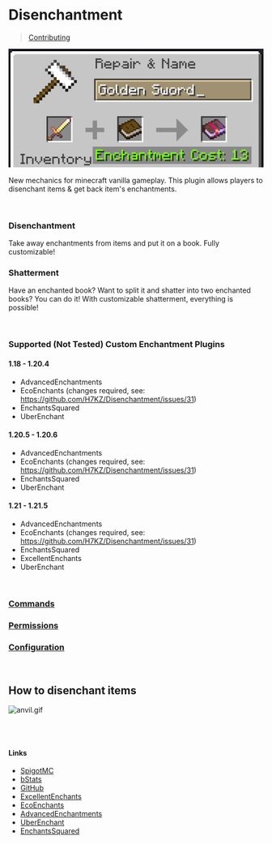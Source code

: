 # Disenchantment

> [Contributing](CONTRIBUTING.md)

![event.png](assets/event.png)

New mechanics for minecraft vanilla gameplay.
This plugin allows players to disenchant items & get back item's enchantments.

<br />

### Disenchantment
Take away enchantments from items and put it on a book. Fully customizable!

### Shatterment
Have an enchanted book? Want to split it and shatter into two enchanted books? You can do it! With customizable shatterment, everything is possible!

<br />

### Supported (Not Tested) Custom Enchantment Plugins

#### 1.18 - 1.20.4

- AdvancedEnchantments
- EcoEnchants (changes required, see: https://github.com/H7KZ/Disenchantment/issues/31)
- EnchantsSquared
- UberEnchant

#### 1.20.5 - 1.20.6

- AdvancedEnchantments
- EcoEnchants (changes required, see: https://github.com/H7KZ/Disenchantment/issues/31)
- EnchantsSquared
- UberEnchant

#### 1.21 - 1.21.5

- AdvancedEnchantments
- EcoEnchants (changes required, see: https://github.com/H7KZ/Disenchantment/issues/31)
- EnchantsSquared
- ExcellentEnchants
- UberEnchant

<br />

### [Commands](COMMANDS.md)

### [Permissions](PERMISSIONS.md)

### [Configuration](CONFIG.md)

<br />

## How to disenchant items

![anvil.gif](assets/anvil.gif)

<br />
<br />

#### Links

- [SpigotMC](https://www.spigotmc.org/resources/110741)
- [bStats](https://bstats.org/plugin/bukkit/Disenchantment/19058)
- [GitHub](https://github.com/H7KZ/Disenchantment)
- [ExcellentEnchants](https://www.spigotmc.org/resources/61693)
- [EcoEnchants](https://www.spigotmc.org/resources/79573)
- [AdvancedEnchantments](https://www.spigotmc.org/resources/43058)
- [UberEnchant](https://www.spigotmc.org/resources/19448)
- [EnchantsSquared](https://www.spigotmc.org/resources/86747)
